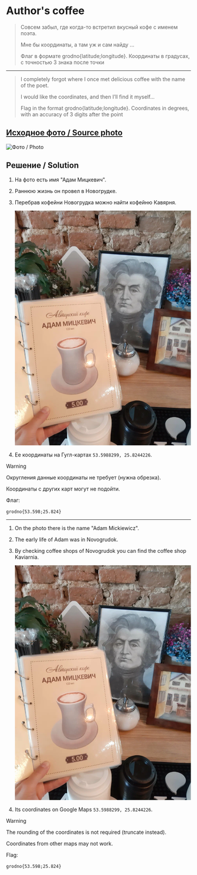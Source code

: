 # Author's coffee

> Совсем забыл, где когда-то встретил вкусный кофе с именем поэта.
>
> Мне бы координаты, а там уж и сам найду ...
>
> Флаг в формате grodno{latitude;longitude}. Координаты в градусах, с точностью 3 знака после точки

---

> I completely forgot where I once met delicious coffee with the name of the poet.
>
> I would like the coordinates, and then I’ll find it myself...
>
> Flag in the format grodno{latitude;longitude}. Coordinates in degrees, with an accuracy of 3 digits after the point

## [Исходное фото / Source photo](coffee.jpg)

![Фото / Photo](coffee.jpg)

## Решение / Solution

1. На фото есть имя "Адам Мицкевич".

2. Раннюю жизнь он провел в Новогрудке.

3. Перебрав кофейни Новогрудка можно найти кофейню Кавярня.

   ![Кавярня](kaviarnia.png)

4. Ее координаты на Гугл-картах `53.5988299, 25.8244226`.

> [!WARNING]
> Округления данные координаты не требует (нужна обрезка).
>
> Координаты с других карт могут не подойти.

Флаг:

```plain
grodno{53.598;25.824}
```

---

1. On the photo there is the name "Adam Mickiewicz".

2. The early life of Adam was in Novogrudok.

3. By checking coffee shops of Novogrudok you can find the coffee shop Kaviarnia.

   ![Kaviarnia](kaviarnia.png)

4. Its coordinates on Google Maps `53.5988299, 25.8244226`.

> [!WARNING]
> The rounding of the coordinates is not required (truncate instead).
>
> Coordinates from other maps may not work.

Flag:

```plain
grodno{53.598;25.824}
```
